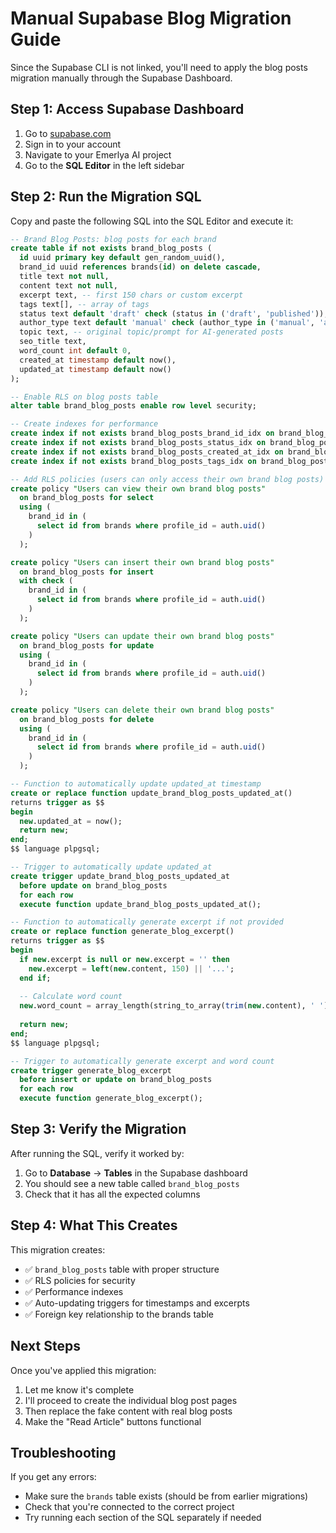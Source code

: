 # Manual Supabase Blog Migration Guide

Since the Supabase CLI is not linked, you'll need to apply the blog posts migration manually through the Supabase Dashboard.

## Step 1: Access Supabase Dashboard

1. Go to [supabase.com](https://supabase.com)
2. Sign in to your account
3. Navigate to your Emerlya AI project
4. Go to the **SQL Editor** in the left sidebar

## Step 2: Run the Migration SQL

Copy and paste the following SQL into the SQL Editor and execute it:

```sql
-- Brand Blog Posts: blog posts for each brand
create table if not exists brand_blog_posts (
  id uuid primary key default gen_random_uuid(),
  brand_id uuid references brands(id) on delete cascade,
  title text not null,
  content text not null,
  excerpt text, -- first 150 chars or custom excerpt
  tags text[], -- array of tags
  status text default 'draft' check (status in ('draft', 'published')),
  author_type text default 'manual' check (author_type in ('manual', 'ai-generated')),
  topic text, -- original topic/prompt for AI-generated posts
  seo_title text,
  word_count int default 0,
  created_at timestamp default now(),
  updated_at timestamp default now()
);

-- Enable RLS on blog posts table
alter table brand_blog_posts enable row level security;

-- Create indexes for performance
create index if not exists brand_blog_posts_brand_id_idx on brand_blog_posts(brand_id);
create index if not exists brand_blog_posts_status_idx on brand_blog_posts(status);
create index if not exists brand_blog_posts_created_at_idx on brand_blog_posts(created_at desc);
create index if not exists brand_blog_posts_tags_idx on brand_blog_posts using gin(tags);

-- Add RLS policies (users can only access their own brand blog posts)
create policy "Users can view their own brand blog posts"
  on brand_blog_posts for select
  using (
    brand_id in (
      select id from brands where profile_id = auth.uid()
    )
  );

create policy "Users can insert their own brand blog posts"
  on brand_blog_posts for insert
  with check (
    brand_id in (
      select id from brands where profile_id = auth.uid()
    )
  );

create policy "Users can update their own brand blog posts"
  on brand_blog_posts for update
  using (
    brand_id in (
      select id from brands where profile_id = auth.uid()
    )
  );

create policy "Users can delete their own brand blog posts"
  on brand_blog_posts for delete
  using (
    brand_id in (
      select id from brands where profile_id = auth.uid()
    )
  );

-- Function to automatically update updated_at timestamp
create or replace function update_brand_blog_posts_updated_at()
returns trigger as $$
begin
  new.updated_at = now();
  return new;
end;
$$ language plpgsql;

-- Trigger to automatically update updated_at
create trigger update_brand_blog_posts_updated_at
  before update on brand_blog_posts
  for each row
  execute function update_brand_blog_posts_updated_at();

-- Function to automatically generate excerpt if not provided
create or replace function generate_blog_excerpt()
returns trigger as $$
begin
  if new.excerpt is null or new.excerpt = '' then
    new.excerpt = left(new.content, 150) || '...';
  end if;
  
  -- Calculate word count
  new.word_count = array_length(string_to_array(trim(new.content), ' '), 1);
  
  return new;
end;
$$ language plpgsql;

-- Trigger to automatically generate excerpt and word count
create trigger generate_blog_excerpt
  before insert or update on brand_blog_posts
  for each row
  execute function generate_blog_excerpt();
```

## Step 3: Verify the Migration

After running the SQL, verify it worked by:

1. Go to **Database** → **Tables** in the Supabase dashboard
2. You should see a new table called `brand_blog_posts`
3. Check that it has all the expected columns

## Step 4: What This Creates

This migration creates:
- ✅ `brand_blog_posts` table with proper structure
- ✅ RLS policies for security
- ✅ Performance indexes
- ✅ Auto-updating triggers for timestamps and excerpts
- ✅ Foreign key relationship to the brands table

## Next Steps

Once you've applied this migration:
1. Let me know it's complete
2. I'll proceed to create the individual blog post pages
3. Then replace the fake content with real blog posts
4. Make the "Read Article" buttons functional

## Troubleshooting

If you get any errors:
- Make sure the `brands` table exists (should be from earlier migrations)
- Check that you're connected to the correct project
- Try running each section of the SQL separately if needed
